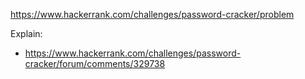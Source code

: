 https://www.hackerrank.com/challenges/password-cracker/problem

Explain:
- https://www.hackerrank.com/challenges/password-cracker/forum/comments/329738
